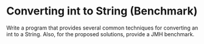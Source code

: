 # Converting int to String (Benchmark)

Write a program that provides several common techniques for converting an int to a String. Also, for the proposed
solutions, provide a JMH benchmark.